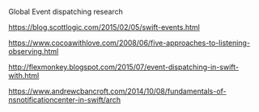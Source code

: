 Global Event dispatching research

https://blog.scottlogic.com/2015/02/05/swift-events.html

https://www.cocoawithlove.com/2008/06/five-approaches-to-listening-observing.html

http://flexmonkey.blogspot.com/2015/07/event-dispatching-in-swift-with.html

https://www.andrewcbancroft.com/2014/10/08/fundamentals-of-nsnotificationcenter-in-swift/arch
